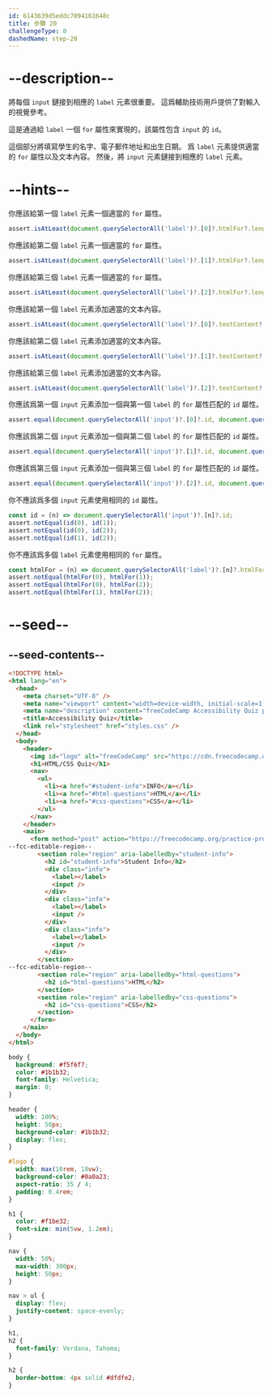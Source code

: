```yaml
---
id: 6143639d5eddc7094161648c
title: 步驟 20
challengeType: 0
dashedName: step-20
---
```


# --description--

將每個 `input` 鏈接到相應的 `label` 元素很重要。 這爲輔助技術用戶提供了對輸入的視覺參考。

這是通過給 `label` 一個 `for` 屬性來實現的，該屬性包含 `input` 的 `id`。

這個部分將填寫學生的名字、電子郵件地址和出生日期。 爲 `label` 元素提供適當的 `for` 屬性以及文本內容。 然後，將 `input` 元素鏈接到相應的 `label` 元素。

# --hints--

你應該給第一個 `label` 元素一個適當的 `for` 屬性。

```js
assert.isAtLeast(document.querySelectorAll('label')?.[0]?.htmlFor?.length, 1);
```

你應該給第二個 `label` 元素一個適當的 `for` 屬性。

```js
assert.isAtLeast(document.querySelectorAll('label')?.[1]?.htmlFor?.length, 1);
```

你應該給第三個 `label` 元素一個適當的 `for` 屬性。

```js
assert.isAtLeast(document.querySelectorAll('label')?.[2]?.htmlFor?.length, 1);
```

你應該給第一個 `label` 元素添加適當的文本內容。

```js
assert.isAtLeast(document.querySelectorAll('label')?.[0]?.textContent?.length, 1);
```

你應該給第二個 `label` 元素添加適當的文本內容。

```js
assert.isAtLeast(document.querySelectorAll('label')?.[1]?.textContent?.length, 1);
```

你應該給第三個 `label` 元素添加適當的文本內容。

```js
assert.isAtLeast(document.querySelectorAll('label')?.[2]?.textContent?.length, 1);
```

你應該爲第一個 `input` 元素添加一個與第一個 `label` 的 `for` 屬性匹配的 `id` 屬性。

```js
assert.equal(document.querySelectorAll('input')?.[0]?.id, document.querySelectorAll('label')?.[0]?.htmlFor);
```

你應該爲第二個 `input` 元素添加一個與第二個 `label` 的 `for` 屬性匹配的 `id` 屬性。

```js
assert.equal(document.querySelectorAll('input')?.[1]?.id, document.querySelectorAll('label')?.[1]?.htmlFor);
```

你應該爲第三個 `input` 元素添加一個與第三個 `label` 的 `for` 屬性匹配的 `id` 屬性。

```js
assert.equal(document.querySelectorAll('input')?.[2]?.id, document.querySelectorAll('label')?.[2]?.htmlFor);
```

你不應該爲多個 `input` 元素使用相同的 `id` 屬性。

```js
const id = (n) => document.querySelectorAll('input')?.[n]?.id;
assert.notEqual(id(0), id(1));
assert.notEqual(id(0), id(2));
assert.notEqual(id(1), id(2));
```

你不應該爲多個 `label` 元素使用相同的 `for` 屬性。

```js
const htmlFor = (n) => document.querySelectorAll('label')?.[n]?.htmlFor;
assert.notEqual(htmlFor(0), htmlFor(1));
assert.notEqual(htmlFor(0), htmlFor(2));
assert.notEqual(htmlFor(1), htmlFor(2));
```

# --seed--

## --seed-contents--

```html
<!DOCTYPE html>
<html lang="en">
  <head>
    <meta charset="UTF-8" />
    <meta name="viewport" content="width=device-width, initial-scale=1.0" />
    <meta name="description" content="freeCodeCamp Accessibility Quiz practice project" />
    <title>Accessibility Quiz</title>
    <link rel="stylesheet" href="styles.css" />
  </head>
  <body>
    <header>
      <img id="logo" alt="freeCodeCamp" src="https://cdn.freecodecamp.org/platform/universal/fcc_primary.svg">
      <h1>HTML/CSS Quiz</h1>
      <nav>
        <ul>
          <li><a href="#student-info">INFO</a></li>
          <li><a href="#html-questions">HTML</a></li>
          <li><a href="#css-questions">CSS</a></li>
        </ul>
      </nav>
    </header>
    <main>
      <form method="post" action="https://freecodecamp.org/practice-project/accessibility-quiz">
--fcc-editable-region--
        <section role="region" aria-labelledby="student-info">
          <h2 id="student-info">Student Info</h2>
          <div class="info">
            <label></label>
            <input />
          </div>
          <div class="info">
            <label></label>
            <input />
          </div>
          <div class="info">
            <label></label>
            <input />
          </div>
        </section>
--fcc-editable-region--
        <section role="region" aria-labelledby="html-questions">
          <h2 id="html-questions">HTML</h2>
        </section>
        <section role="region" aria-labelledby="css-questions">
          <h2 id="css-questions">CSS</h2>
        </section>
      </form>
    </main>
  </body>
</html>

```

```css
body {
  background: #f5f6f7;
  color: #1b1b32;
  font-family: Helvetica;
  margin: 0;
}

header {
  width: 100%;
  height: 50px;
  background-color: #1b1b32;
  display: flex;
}

#logo {
  width: max(10rem, 18vw);
  background-color: #0a0a23;
  aspect-ratio: 35 / 4;
  padding: 0.4rem;
}

h1 {
  color: #f1be32;
  font-size: min(5vw, 1.2em);
}

nav {
  width: 50%;
  max-width: 300px;
  height: 50px;
}

nav > ul {
  display: flex;
  justify-content: space-evenly;
}

h1,
h2 {
  font-family: Verdana, Tahoma;
}

h2 {
  border-bottom: 4px solid #dfdfe2;
}

```
